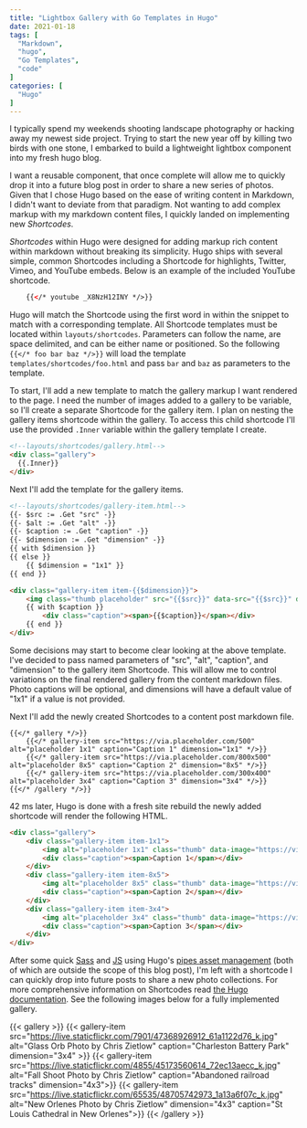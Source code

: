 ```yaml
---
title: "Lightbox Gallery with Go Templates in Hugo"
date: 2021-01-18
tags: [
  "Markdown",
  "hugo",
  "Go Templates",
  "code"
]
categories: [
  "Hugo"
]
---
```


I typically spend my weekends shooting landscape photography or hacking away my newest side project.  Trying to start the new year off by killing two birds with one stone, I embarked to build a lightweight lightbox component into my fresh hugo blog.

I want a reusable component, that once complete will allow me to quickly drop it into a future blog post in order to share a new series of photos. Given that I chose Hugo based on the ease of writing content in Markdown, I didn't want to deviate from that paradigm. Not wanting to add complex markup with my markdown content files, I quickly landed on implementing new *Shortcodes*.

*Shortcodes* within Hugo were designed for adding markup rich content within markdown without breaking its simplicity. Hugo ships with several simple, common Shortcodes including a Shortcode for highlights, Twitter, Vimeo, and YouTube embeds. Below is an example of the included YouTube shortcode.

```html
    {{</* youtube _X8NzH12INY */>}}
```

Hugo will match the Shortcode using the first word in within the snippet to match with a corresponding template. All Shortcode templates must be located within `layouts/shortcodes`. Parameters can follow the name, are space delimited, and can be either name or positioned. So the following `{{</* foo bar baz */>}}` will load the template `templates/shortcodes/foo.html` and pass `bar` and `baz` as parameters to the template.

To start, I'll add a new template to match the gallery markup I want rendered to the page. I need the number of images added to a gallery to be variable, so I'll create a separate Shortcode for the gallery item. I plan on nesting the gallery items shortcode within the gallery. To access this child shortcode I'll use the provided `.Inner` variable within the gallery template I create.

```html
<!--layouts/shortcodes/gallery.html-->
<div class="gallery">
  {{.Inner}}
</div>
```

Next I'll add the template for the gallery items.

```html
<!--layouts/shortcodes/gallery-item.html-->
{{- $src := .Get "src" -}}
{{- $alt := .Get "alt" -}}
{{- $caption := .Get "caption" -}}
{{- $dimension := .Get "dimension" -}}
{{ with $dimension }}
{{ else }}
    {{ $dimension = "1x1" }}
{{ end }}

<div class="gallery-item item-{{$dimension}}">
    <img class="thumb placeholder" src="{{$src}}" data-src="{{$src}}" data-image="{{$src}}" data-title="{{$alt}}" alt="{{$alt}}">
    {{ with $caption }}
        <div class="caption"><span>{{$caption}}</span></div>
    {{ end }}
</div>
```

Some decisions may start to become clear looking at the above template. I've decided to pass named parameters of "src", "alt", "caption", and "dimension" to the gallery item Shortcode. This will allow me to control variations on the final rendered gallery from the content markdown files. Photo captions will be optional, and dimensions will have a default value of "1x1" if a value is not provided.

Next I'll add the newly created Shortcodes to a content post markdown file. 

```gotemplate
{{</* gallery */>}}
    {{</* gallery-item src="https://via.placeholder.com/500" alt="placeholder 1x1" caption="Caption 1" dimension="1x1" */>}}
    {{</* gallery-item src="https://via.placeholder.com/800x500" alt="placeholder 8x5" caption="Caption 2" dimension="8x5" */>}}
    {{</* gallery-item src="https://via.placeholder.com/300x400" alt="placeholder 3x4" caption="Caption 3" dimension="3x4" */>}}
{{</* /gallery */>}}
```

42 ms later, Hugo is done with a fresh site rebuild the newly added shortcode will render the following HTML.

```html
<div class="gallery">
    <div class="gallery-item item-1x1">
        <img alt="placeholder 1x1" class="thumb" data-image="https://via.placeholder.com/500" data-pos="1" data-src="https://via.placeholder.com/500" data-title="placeholder 1x1" loading="lazy" src="https://via.placeholder.com/500"><p class="img_alt">placeholder 1x1</p>
        <div class="caption"><span>Caption 1</span></div>
    </div>
    <div class="gallery-item item-8x5">
        <img alt="placeholder 8x5" class="thumb" data-image="https://via.placeholder.com/800x500" data-pos="2" data-src="https://via.placeholder.com/800x500" data-title="placeholder 8x5" loading="lazy" src="https://via.placeholder.com/800x500"><p class="img_alt">placeholder 8x5</p>
        <div class="caption"><span>Caption 2</span></div>
    </div>
    <div class="gallery-item item-3x4">
        <img alt="placeholder 3x4" class="thumb" data-image="https://via.placeholder.com/300x400" data-pos="3" data-src="https://via.placeholder.com/300x400" data-title="placeholder 3x4" loading="lazy" src="https://via.placeholder.com/300x400"><p class="img_alt">placeholder 3x4</p>
        <div class="caption"><span>Caption 3</span></div>
    </div>
</div>
```

After some quick [Sass](https://github.com/aczietlow/hugo-blog/blob/master/assets/sass/gallery.sass) and [JS](https://github.com/aczietlow/hugo-blog/blob/master/assets/js/gallery.js) using Hugo's [pipes asset management](https://gohugo.io/hugo-pipes/introduction/) (both of which are outside the scope of this blog post), I'm left with a shortcode I can quickly drop into future posts to share a new photo collections. For more comprehensive information on Shortcodes read [the Hugo documentation](https://gohugo.io/templates/shortcode-templates/). See the following images below for a fully implemented gallery. 

{{< gallery >}}
  {{< gallery-item src="https://live.staticflickr.com/7901/47368926912_61a1122d76_k.jpg" alt="Glass Orb Photo by Chris Zietlow" caption="Charleston Battery Park" dimension="3x4" >}}
  {{< gallery-item src="https://live.staticflickr.com/4855/45173560614_72ec13aecc_k.jpg" alt="Fall Shoot Photo by Chris Zietlow" caption="Abandoned railroad tracks" dimension="4x3">}}
  {{< gallery-item src="https://live.staticflickr.com/65535/48705742973_1a13a6f07c_k.jpg" alt="New Orlenes Photo by Chris Zietlow" dimension="4x3" caption="St Louis Cathedral in New Orlenes">}}
{{< /gallery >}}
